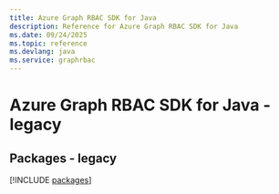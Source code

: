 ```yaml
---
title: Azure Graph RBAC SDK for Java
description: Reference for Azure Graph RBAC SDK for Java
ms.date: 09/24/2025
ms.topic: reference
ms.devlang: java
ms.service: graphrbac
---
```

# Azure Graph RBAC SDK for Java - legacy
## Packages - legacy
[!INCLUDE [packages](graph-rbac-index.md)]